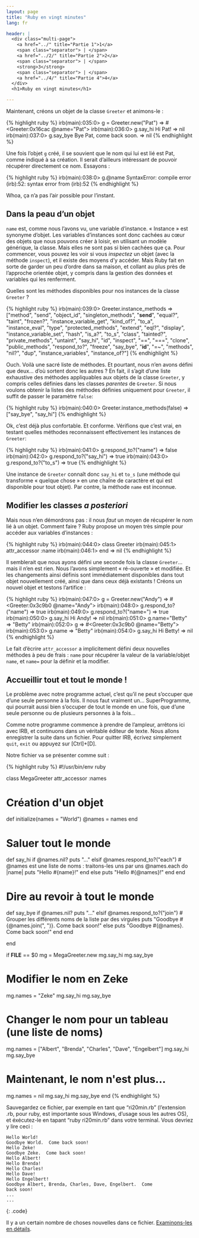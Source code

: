 ```yaml
---
layout: page
title: "Ruby en vingt minutes"
lang: fr

header: |
  <div class="multi-page">
    <a href="../" title="Partie 1">1</a>
    <span class="separator"> | </span>
    <a href="../2/" title="Partie 2">2</a>
    <span class="separator"> | </span>
    <strong>3</strong>
    <span class="separator"> | </span>
    <a href="../4/" title="Partie 4">4</a>
  </div>
  <h1>Ruby en vingt minutes</h1>

---
```


Maintenant, créons un objet de la classe `Greeter` et animons-le :

{% highlight ruby %}
irb(main):035:0> g = Greeter.new("Pat")
=> #<Greeter:0x16cac @name="Pat">
irb(main):036:0> g.say_hi
Hi Pat!
=> nil
irb(main):037:0> g.say_bye
Bye Pat, come back soon.
=> nil
{% endhighlight %}

Une fois l’objet `g` créé, il se souvient que le nom qui lui est lié est
Pat, comme indiqué à sa création. Il serait d’ailleurs intéressant de
pouvoir récupérer directement ce nom. Essayons :

{% highlight ruby %}
irb(main):038:0> g.@name
SyntaxError: compile error
(irb):52: syntax error
        from (irb):52
{% endhighlight %}

Whoa, ça n’a pas l’air possible pour l’instant.

## Dans la peau d’un objet

`name` est, comme nous l’avons vu, une variable d’instance. « Instance »
est synonyme d’objet. Les variables d’instances sont donc cachées au
cœur des objets que nous pouvons créer à loisir, en utilisant un modèle
générique, la classe. Mais elles ne sont pas si bien cachées que ça.
Pour commencer, vous pouvez les voir si vous *inspectez* un objet (avec
la méthode `inspect`), et il existe des moyens d’y accéder. Mais Ruby
fait en sorte de garder un peu d’ordre dans sa maison, et collant au
plus près de l’approche orientée objet, y compris dans la gestion des
données et variables qui les renferment.

Quelles sont les méthodes disponibles pour nos instances de la classe
`Greeter` ?

{% highlight ruby %}
irb(main):039:0> Greeter.instance_methods
=> ["method", "send", "object_id", "singleton_methods",
    "__send__", "equal?", "taint", "frozen?",
    "instance_variable_get", "kind_of?", "to_a",
    "instance_eval", "type", "protected_methods", "extend",
    "eql?", "display", "instance_variable_set", "hash",
    "is_a?", "to_s", "class", "tainted?", "private_methods",
    "untaint", "say_hi", "id", "inspect", "==", "===",
    "clone", "public_methods", "respond_to?", "freeze",
    "say_bye", "__id__", "=~", "methods", "nil?", "dup",
    "instance_variables", "instance_of?"]
{% endhighlight %}

Ouch. Voilà une sacré liste de méthodes. Et pourtant, nous n’en avons
défini que deux… d’où sortent donc les autres ? En fait, il s’agit d’une
liste exhaustive des méthodes appliquables aux objets de la classe
`Greeter`, y compris celles définies dans les classes *parentes* de
`Greeter`. Si nous voulons obtenir la listes des méthodes définies
uniquement pour `Greeter`, il suffit de passer le paramètre `false`\:

{% highlight ruby %}
irb(main):040:0> Greeter.instance_methods(false)
=> ["say_bye", "say_hi"]
{% endhighlight %}

Ok, c’est déjà plus confortable. Et conforme. Vérifions que c’est vrai,
en testant quelles méthodes reconnaissent effectivement les instances de
`Greeter`\:

{% highlight ruby %}
irb(main):041:0> g.respond_to?("name")
=> false
irb(main):042:0> g.respond_to?("say_hi")
=> true
irb(main):043:0> g.respond_to?("to_s")
=> true
{% endhighlight %}

Une instance de `Greeter` connaît donc `say_hi` et `to_s` (une méthode
qui transforme « quelque chose » en une chaîne de caractère et qui est
disponible pour tout objet). Par contre, la méthode `name` est inconnue.

## Modifier les classes *a posteriori* 

Mais nous n’en démordrons pas : il nous *faut* un moyen de récupérer le
nom lié à un objet. Comment faire ? Ruby propose un moyen très simple
pour accéder aux variables d’instances :

{% highlight ruby %}
irb(main):044:0> class Greeter
irb(main):045:1>   attr_accessor :name
irb(main):046:1> end
=> nil
{% endhighlight %}

Il semblerait que nous ayons défini une seconde fois la classe
`Greeter`... mais il n’en est rien. Nous l’avons simplement « ré-ouverte
» et modifiée. Et les changements ainsi définis sont immédiatement
disponibles dans tout objet nouvellement créé, ainsi que dans ceux déjà
existants ! Créons un nouvel objet et testons l’artifice :

{% highlight ruby %}
irb(main):047:0> g = Greeter.new("Andy")
=> #<Greeter:0x3c9b0 @name="Andy">
irb(main):048:0> g.respond_to?("name")
=> true
irb(main):049:0> g.respond_to?("name=")
=> true
irb(main):050:0> g.say_hi
Hi Andy!
=> nil
irb(main):051:0> g.name="Betty"
=> "Betty"
irb(main):052:0> g
=> #<Greeter:0x3c9b0 @name="Betty">
irb(main):053:0> g.name
=> "Betty"
irb(main):054:0> g.say_hi
Hi Betty!
=> nil
{% endhighlight %}

Le fait d’écrire `attr_accessor` a implicitement défini deux nouvelles
méthodes à peu de frais : `name` pour récupérer la valeur de la
variable/objet `name`, et `name=` pour la définir et la modifier.

## Accueillir tout et tout le monde !

Le problème avec notre programme actuel, c’est qu’il ne peut s’occuper
que d’une seule personne à la fois. Il nous faut vraiment un…
SuperProgramme, qui pourrait aussi bien s’occuper de tout le monde en
une fois, que d’une seule personne ou de plusieurs personnes à la fois…

Comme notre programme commence à prendre de l’ampleur, arrêtons ici avec
IRB, et continuons dans un véritable éditeur de texte. Nous allons
enregistrer la suite dans un fichier. Pour quitter IRB, écrivez
simplement `quit`, `exit` ou appuyez sur \[Ctrl\]+\[D\].

Notre fichier va se présenter comme suit :

{% highlight ruby %}
#!/usr/bin/env ruby

class MegaGreeter
  attr_accessor :names

  # Création d'un objet
  def initialize(names = "World")
    @names = names
  end

  # Saluer tout le monde
  def say_hi
    if @names.nil?
      puts "..."
    elsif @names.respond_to?("each")
      # @names est une liste de noms : traitons-les uns par uns
      @names.each do |name|
        puts "Hello #{name}!"
      end
    else
      puts "Hello #{@names}!"
    end
  end

  # Dire au revoir à tout le monde
  def say_bye
    if @names.nil?
      puts "..."
    elsif @names.respond_to?("join")
      # Grouper les différents noms de la liste par des virgules
      puts "Goodbye #{@names.join(", ")}.  Come back soon!"
    else
      puts "Goodbye #{@names}.  Come back soon!"
    end
  end

end


if __FILE__ == $0
  mg = MegaGreeter.new
  mg.say_hi
  mg.say_bye

  # Modifier le nom en Zeke
  mg.names = "Zeke"
  mg.say_hi
  mg.say_bye

  # Changer le nom pour un tableau (une liste de noms)
  mg.names = ["Albert", "Brenda", "Charles",
    "Dave", "Engelbert"]
  mg.say_hi
  mg.say_bye

  # Maintenant, le nom n'est plus...
  mg.names = nil
  mg.say_hi
  mg.say_bye
end
{% endhighlight %}

Sauvegardez ce fichier, par exemple en tant que “ri20min.rb”
(l’extension .rb, pour ruby, est importante sous Windows, d’usage sous
les autres OS), et éxécutez-le en tapant “ruby ri20min.rb” dans votre
terminal. Vous devriez y lire ceci :

    Hello World!
    Goodbye World.  Come back soon!
    Hello Zeke!
    Goodbye Zeke.  Come back soon!
    Hello Albert!
    Hello Brenda!
    Hello Charles!
    Hello Dave!
    Hello Engelbert!
    Goodbye Albert, Brenda, Charles, Dave, Engelbert.  Come
    back soon!
    ...
    ...
{: .code}

Il y a un certain nombre de choses nouvelles dans ce fichier.
[Examinons-les en détails](../4/).

